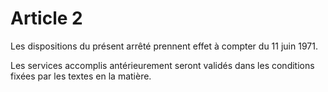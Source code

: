 # Article 2

Les dispositions du présent arrêté prennent effet à compter du 11 juin 1971.

Les services accomplis antérieurement seront validés dans les conditions fixées par les textes en la matière.
